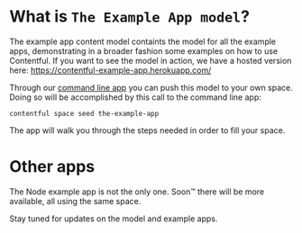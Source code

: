 What is `The Example App model`?
================================

The example app content model containts the model for all the example apps, demonstrating in a broader fashion some examples on how to use
Contentful. If you want to see the model in action, we have a hosted version here: https://contentful-example-app.herokuapp.com/

Through our [command line app](https://github.com/contentful/contentful-cli) you can push this model to your own space. Doing so will be
accomplished by this call to the command line app:

```
contentful space seed the-example-app
```

The app will walk you through the steps needed in order to fill your space.

Other apps
==========

The Node example app is not the only one. Soon™ there will be more available, all using the
same space.

Stay tuned for updates on the model and example apps.
